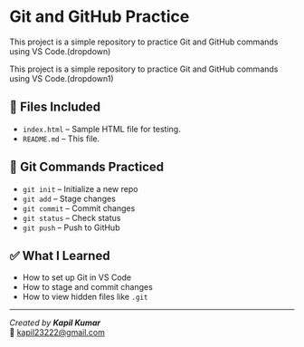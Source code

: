 # Git and GitHub Practice


This project is a simple repository to practice Git and GitHub commands using VS Code.(dropdown)

This project is a simple repository to practice Git and GitHub commands using VS Code.(dropdown1)


## 📁 Files Included

- `index.html` – Sample HTML file for testing.
- `README.md` – This file.

## 🚀 Git Commands Practiced

- `git init` – Initialize a new repo
- `git add` – Stage changes
- `git commit` – Commit changes
- `git status` – Check status
- `git push` – Push to GitHub

## ✅ What I Learned

- How to set up Git in VS Code  
- How to stage and commit changes  
- How to view hidden files like `.git`

---

*Created by **Kapil Kumar***  
📧 kapil23222@gmail.com
